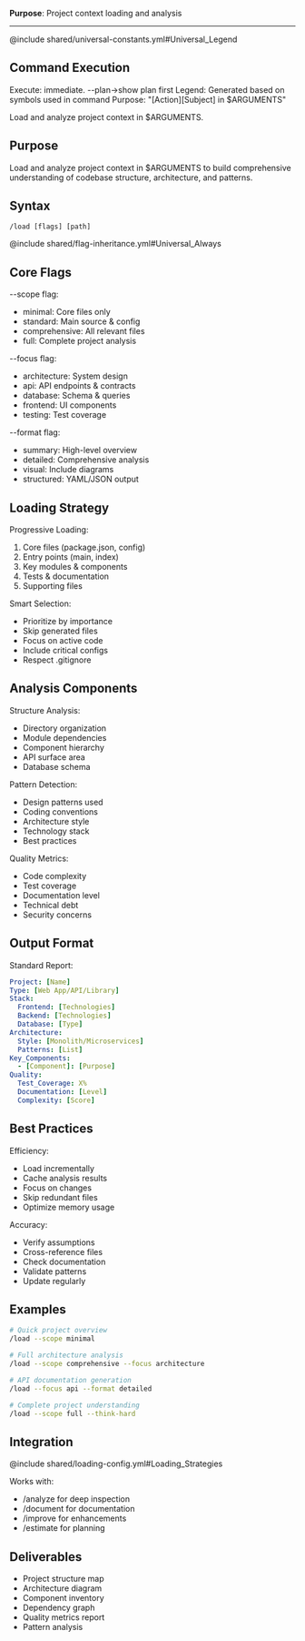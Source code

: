 **Purpose**: Project context loading and analysis

---

@include shared/universal-constants.yml#Universal_Legend

## Command Execution
Execute: immediate. --plan→show plan first
Legend: Generated based on symbols used in command
Purpose: "[Action][Subject] in $ARGUMENTS"

Load and analyze project context in $ARGUMENTS.

## Purpose
Load and analyze project context in $ARGUMENTS to build comprehensive understanding of codebase structure, architecture, and patterns.

## Syntax
`/load [flags] [path]`

@include shared/flag-inheritance.yml#Universal_Always

## Core Flags

--scope flag:
- minimal: Core files only
- standard: Main source & config
- comprehensive: All relevant files
- full: Complete project analysis

--focus flag:
- architecture: System design
- api: API endpoints & contracts
- database: Schema & queries
- frontend: UI components
- testing: Test coverage

--format flag:
- summary: High-level overview
- detailed: Comprehensive analysis
- visual: Include diagrams
- structured: YAML/JSON output

## Loading Strategy

Progressive Loading:
1. Core files (package.json, config)
2. Entry points (main, index)
3. Key modules & components
4. Tests & documentation
5. Supporting files

Smart Selection:
- Prioritize by importance
- Skip generated files
- Focus on active code
- Include critical configs
- Respect .gitignore

## Analysis Components

Structure Analysis:
- Directory organization
- Module dependencies
- Component hierarchy
- API surface area
- Database schema

Pattern Detection:
- Design patterns used
- Coding conventions
- Architecture style
- Technology stack
- Best practices

Quality Metrics:
- Code complexity
- Test coverage
- Documentation level
- Technical debt
- Security concerns

## Output Format

Standard Report:
```yaml
Project: [Name]
Type: [Web App/API/Library]
Stack:
  Frontend: [Technologies]
  Backend: [Technologies]
  Database: [Type]
Architecture:
  Style: [Monolith/Microservices]
  Patterns: [List]
Key_Components:
  - [Component]: [Purpose]
Quality:
  Test_Coverage: X%
  Documentation: [Level]
  Complexity: [Score]
```

## Best Practices

Efficiency:
- Load incrementally
- Cache analysis results
- Focus on changes
- Skip redundant files
- Optimize memory usage

Accuracy:
- Verify assumptions
- Cross-reference files
- Check documentation
- Validate patterns
- Update regularly

## Examples

```bash
# Quick project overview
/load --scope minimal

# Full architecture analysis
/load --scope comprehensive --focus architecture

# API documentation generation
/load --focus api --format detailed

# Complete project understanding
/load --scope full --think-hard
```

## Integration

@include shared/loading-config.yml#Loading_Strategies

Works with:
- /analyze for deep inspection
- /document for documentation
- /improve for enhancements
- /estimate for planning

## Deliverables

- Project structure map
- Architecture diagram
- Component inventory
- Dependency graph
- Quality metrics report
- Pattern analysis